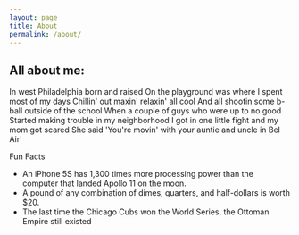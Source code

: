 ```yaml
---
layout: page
title: About
permalink: /about/
---
```


  <h2> All about me: </h2>
         <p> In west Philadelphia born and raised
On the playground was where I spent most of my days
Chillin' out maxin' relaxin' all cool
And all shootin some b-ball outside of the school
When a couple of guys who were up to no good
Started making trouble in my neighborhood
I got in one little fight and my mom got scared
She said 'You're movin' with your auntie and uncle in Bel Air' </p>

<p> Fun Facts </p>
<ul>
    <li> An iPhone 5S has 1,300 times more processing power than the computer that landed Apollo 11 on the moon. </li>
    <li> A pound of any combination of dimes, quarters, and half-dollars is worth $20. </li>
    <li> The last time the Chicago Cubs won the World Series, the Ottoman Empire still existed</li>
